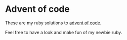 # Advent of code #

These are my ruby solutions to [advent of code](http://adventofcode.com/2016). 

Feel free to have a look and make fun of my newbie ruby.
